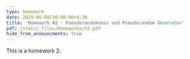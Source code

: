 ```yaml
---
type: homework
date: 2025-08-08T10:00:00+4:30
title: 'Homework #2 - Pseudorandomness and Pseudorandom Generator'
pdf: /static_files/homeworks/h2.pdf
hide_from_announcments: true
---
```


This is a  homework 2.